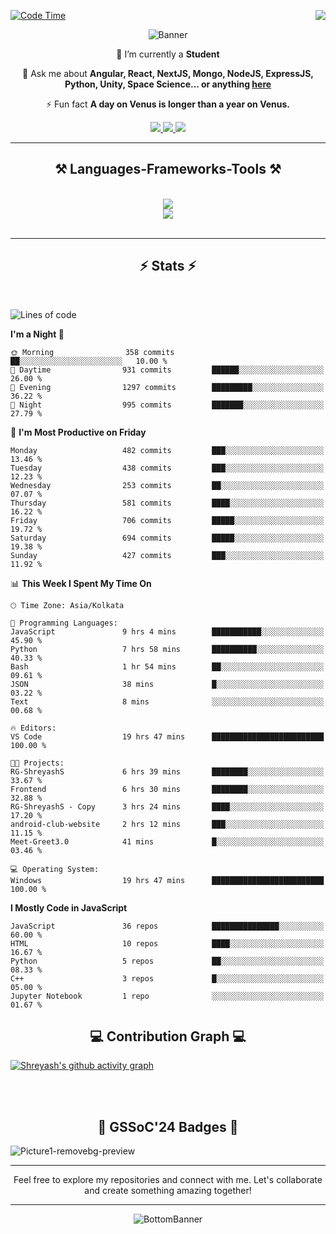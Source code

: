 <div>
 
<img align="right" src="https://visitor-badge.laobi.icu/badge?page_id=shreyash3087.shreyash3087" />

 [![Code Time](https://wakatime.com/badge/user/cd5f70df-e644-46f4-a03b-e1ce78615131.svg)](https://wakatime.com/@cd5f70df-e644-46f4-a03b-e1ce78615131)
 
</div>


<div align="center">
 
![Banner](https://github.com/user-attachments/assets/fe33d289-b057-4d85-ad76-3103802aa9e1)

</div>


<div align="center">
 
 🔭 I’m currently a **Student** 

💬 Ask me about **Angular, React, NextJS, Mongo, NodeJS, ExpressJS, Python, Unity, Space Science... or anything [here](https://github.com/shreyash3087/shreyash3087/issues)**

⚡ Fun fact **A day on Venus is longer than a year on Venus.**

</div>
 
<div align="center"> 
  <a href="mailto:shreyash3087@gmail.com">
    <img src="https://img.shields.io/badge/Gmail-333333?style=for-the-badge&logo=gmail&logoColor=red" />
  </a>
  <a href="https://www.linkedin.com/in/shreyash-srivastava-1a1161280" target="_blank">
    <img src="https://img.shields.io/badge/LinkedIn-0077B5?style=for-the-badge&logo=linkedin&logoColor=white" target="_blank" />
  </a>
  <a href="https://github.com/shreyash3087" target="_blank">
     <img src="https://img.shields.io/badge/Github-FF5722?style=for-the-badge&logo=github&logoColor=white" target="_blank" />
  </a>
</div>
<hr/>
 
<h2 align="center">⚒️ Languages-Frameworks-Tools ⚒️</h2>
<br/>
<div align="center">
    <img src="https://skillicons.dev/icons?i=react,bootstrap,html,css,vscode,github,figma,cpp,vercel,netlify" /><br>
    <img src="https://skillicons.dev/icons?i=tailwind,git,nodejs,python,javascript,typescript,express,firebase,mongodb,nextjs,unity,azure,blender" /><br>
</div>

<br/>
<hr/>

<h2 align="center">⚡ Stats ⚡</h2>

<br>
<div>
 
 
<!--START_SECTION:waka-->
![Lines of code](https://img.shields.io/badge/From%20Hello%20World%20I%27ve%20Written-4.2%20million%20lines%20of%20code-blue)

**I'm a Night 🦉** 

```text
🌞 Morning                358 commits         ██░░░░░░░░░░░░░░░░░░░░░░░   10.00 % 
🌆 Daytime                931 commits         ██████░░░░░░░░░░░░░░░░░░░   26.00 % 
🌃 Evening                1297 commits        █████████░░░░░░░░░░░░░░░░   36.22 % 
🌙 Night                  995 commits         ███████░░░░░░░░░░░░░░░░░░   27.79 % 
```
📅 **I'm Most Productive on Friday** 

```text
Monday                   482 commits         ███░░░░░░░░░░░░░░░░░░░░░░   13.46 % 
Tuesday                  438 commits         ███░░░░░░░░░░░░░░░░░░░░░░   12.23 % 
Wednesday                253 commits         ██░░░░░░░░░░░░░░░░░░░░░░░   07.07 % 
Thursday                 581 commits         ████░░░░░░░░░░░░░░░░░░░░░   16.22 % 
Friday                   706 commits         █████░░░░░░░░░░░░░░░░░░░░   19.72 % 
Saturday                 694 commits         █████░░░░░░░░░░░░░░░░░░░░   19.38 % 
Sunday                   427 commits         ███░░░░░░░░░░░░░░░░░░░░░░   11.92 % 
```


📊 **This Week I Spent My Time On** 

```text
🕑︎ Time Zone: Asia/Kolkata

💬 Programming Languages: 
JavaScript               9 hrs 4 mins        ███████████░░░░░░░░░░░░░░   45.90 % 
Python                   7 hrs 58 mins       ██████████░░░░░░░░░░░░░░░   40.33 % 
Bash                     1 hr 54 mins        ██░░░░░░░░░░░░░░░░░░░░░░░   09.61 % 
JSON                     38 mins             █░░░░░░░░░░░░░░░░░░░░░░░░   03.22 % 
Text                     8 mins              ░░░░░░░░░░░░░░░░░░░░░░░░░   00.68 % 

🔥 Editors: 
VS Code                  19 hrs 47 mins      █████████████████████████   100.00 % 

🐱‍💻 Projects: 
RG-ShreyashS             6 hrs 39 mins       ████████░░░░░░░░░░░░░░░░░   33.67 % 
Frontend                 6 hrs 30 mins       ████████░░░░░░░░░░░░░░░░░   32.88 % 
RG-ShreyashS - Copy      3 hrs 24 mins       ████░░░░░░░░░░░░░░░░░░░░░   17.20 % 
android-club-website     2 hrs 12 mins       ███░░░░░░░░░░░░░░░░░░░░░░   11.15 % 
Meet-Greet3.0            41 mins             █░░░░░░░░░░░░░░░░░░░░░░░░   03.46 % 

💻 Operating System: 
Windows                  19 hrs 47 mins      █████████████████████████   100.00 % 
```

**I Mostly Code in JavaScript** 

```text
JavaScript               36 repos            ███████████████░░░░░░░░░░   60.00 % 
HTML                     10 repos            ████░░░░░░░░░░░░░░░░░░░░░   16.67 % 
Python                   5 repos             ██░░░░░░░░░░░░░░░░░░░░░░░   08.33 % 
C++                      3 repos             █░░░░░░░░░░░░░░░░░░░░░░░░   05.00 % 
Jupyter Notebook         1 repo              ░░░░░░░░░░░░░░░░░░░░░░░░░   01.67 % 
```




<!--END_SECTION:waka-->

</div>

<div>
  <div align="center" ><h2 align="center">💻 Contribution Graph 💻</h2></div>
 
  [![Shreyash's github activity graph](https://github-readme-activity-graph.vercel.app/graph?username=shreyash3087&hide_border=true&theme=github)](https://github.com/ashutosh00710/github-readme-activity-graph)
 
</div>

<br/><br/>

<h2 align="center">🔰 GSSoC'24 Badges 🔰</h2>

![Picture1-removebg-preview](https://github.com/user-attachments/assets/4ece96a5-043a-44df-b51b-40738d3603ff)

<div align="center"> 
  <hr/>
  Feel free to explore my repositories and connect with me. Let's collaborate and create something amazing together!
  <hr/>
</div>

<div align="center">
 
![BottomBanner](https://github.com/user-attachments/assets/7afe064f-9b9f-401d-bec1-35c8625bb3dc)

</div>

